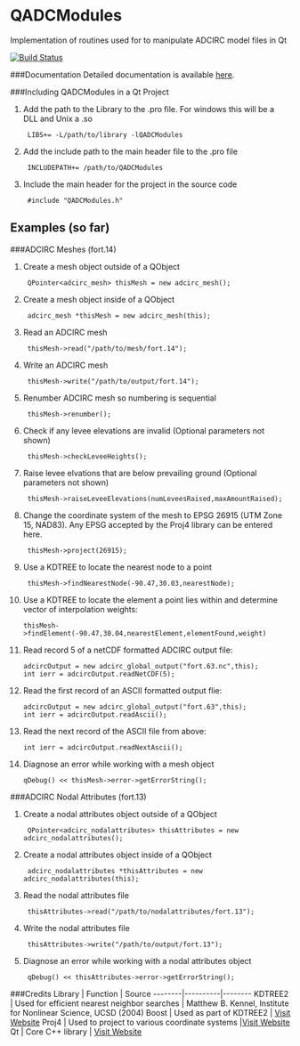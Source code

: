 # QADCModules
Implementation of routines used for to manipulate ADCIRC model files in Qt

[![Build Status](https://travis-ci.org/zcobell/QADCModules.svg?branch=master)](https://travis-ci.org/zcobell/QADCModules)

###Documentation
Detailed documentation is available [here](http://zcobell.github.io/QADCModules/index.html).

###Including QADCModules in a Qt Project
1. Add the path to the Library to the .pro file. For windows this will be a DLL and Unix a .so

        LIBS+= -L/path/to/library -lQADCModules
        
2. Add the include path to the main header file to the .pro file

        INCLUDEPATH+= /path/to/QADCModules
        
3. Include the main header for the project in the source code

        #include "QADCModules.h"

## Examples (so far)

###ADCIRC Meshes (fort.14)
1. Create a mesh object outside of a QObject

        QPointer<adcirc_mesh> thisMesh = new adcirc_mesh();

2. Create a mesh object inside of a QObject

        adcirc_mesh *thisMesh = new adcirc_mesh(this);

3. Read an ADCIRC mesh

        thisMesh->read("/path/to/mesh/fort.14");

4. Write an ADCIRC mesh

        thisMesh->write("/path/to/output/fort.14");

5. Renumber ADCIRC mesh so numbering is sequential

        thisMesh->renumber();
        
6. Check if any levee elevations are invalid (Optional parameters not shown)

        thisMesh->checkLeveeHeights();

7. Raise levee elvations that are below prevailing ground (Optional parameters not shown)

        thisMesh->raiseLeveeElevations(numLeveesRaised,maxAmountRaised);
        
8. Change the coordinate system of the mesh to EPSG 26915 (UTM Zone 15, NAD83). Any EPSG accepted by the Proj4 library can be entered here.

        thisMesh->project(26915);

9. Use a KDTREE to locate the nearest node to a point

        thisMesh->findNearestNode(-90.47,30.03,nearestNode);

10. Use a KDTREE to locate the element a point lies within and determine vector of interpolation weights:

        thisMesh->findElement(-90.47,30.04,nearestElement,elementFound,weight)

11. Read record 5 of a netCDF formatted ADCIRC output file:

        adcircOutput = new adcirc_global_output("fort.63.nc",this);
        int ierr = adcircOutput.readNetCDF(5);

12. Read the first record of an ASCII formatted output flie:

        adcircOutput = new adcirc_global_output("fort.63",this);
        int ierr = adcircOutput.readAscii();

13. Read the next record of the ASCII file from above:

        int ierr = adcircOutput.readNextAscii();

14. Diagnose an error while working with a mesh object

        qDebug() << thisMesh->error->getErrorString();

###ADCIRC Nodal Attributes (fort.13)
1. Create a nodal attributes object outside of a QObject

        QPointer<adcirc_nodalattributes> thisAttributes = new adcirc_nodalattributes();
        
2. Create a nodal attributes object inside of a QObject

        adcirc_nodalattributes *thisAttributes = new adcirc_nodalattributes(this);
        
3. Read the nodal attributes file

        thisAttributes->read("/path/to/nodalattributes/fort.13");

4. Write the nodal attributes file

        thisAttributes->write("/path/to/output/fort.13");

5. Diagnose an error while working with a nodal attributes object

        qDebug() << thisAttributes->error->getErrorString();

###Credits
Library | Function | Source
--------|----------|--------
KDTREE2 | Used for efficient nearest neighbor searches | Matthew B. Kennel, Institute for Nonlinear Science, UCSD (2004)
Boost   | Used as part of KDTREE2 | [Visit Website](http://www.boost.org/)
Proj4   | Used to project to various coordinate systems |[Visit Website](https://trac.osgeo.org/proj/)
Qt      | Core C++ library | [Visit Website](http://qt.io)
